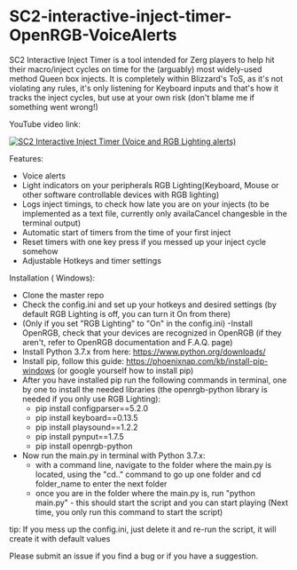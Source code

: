 # SC2-interactive-inject-timer-OpenRGB-VoiceAlerts

SC2 Interactive Inject Timer is a tool intended for Zerg players to help hit their macro/inject cycles on time for the (arguably) most widely-used method Queen box injects.
It is completely within Blizzard's ToS, as it's not violating any rules, it's only listening for Keyboard inputs and that's how it tracks the inject cycles, but use at your own risk (don't blame me if something went wrong!)

YouTube video link: 

[![SC2 Interactive Inject Timer (Voice and RGB Lighting alerts)](https://img.youtube.com/vi/wZ9UIYPd81s/0.jpg)](https://www.youtube.com/watch?v=wZ9UIYPd81s "SC2 Interactive Inject Timer (Voice and RGB Lighting alerts)")

Features:
- Voice alerts
- Light indicators on your peripherals RGB Lighting(Keyboard, Mouse or other software controllable devices with RGB lighting)
- Logs inject timings, to check how late you are on your injects (to be implemented as a text file, currently only availaCancel changesble in the terminal output)
- Automatic start of timers from the time of your first inject
- Reset timers with one key press if you messed up your inject cycle somehow
- Adjustable Hotkeys and timer settings

Installation ( Windows):
- Clone the master repo
- Check the config.ini and set up your hotkeys and desired settings (by default RGB Lighting is off, you can turn it On from there)
- (Only if you set "RGB Lighting" to "On" in the config.ini) -Install OpenRGB, check that your devices are recognized in OpenRGB (if they aren't, refer to OpenRGB documentation and F.A.Q. page)
- Install Python 3.7.x from here: https://www.python.org/downloads/
- Install pip, follow this guide: https://phoenixnap.com/kb/install-pip-windows (or google yourself how to install pip)
- After you have installed pip run the following commands in terminal, one by one to install the needed libraries (the openrgb-python library is needed if you only use RGB Lighting):
   - pip install configparser==5.2.0
   - pip install keyboard==0.13.5
   - pip install playsound==1.2.2
   - pip install pynput==1.7.5
   - pip install openrgb-python
- Now run the main.py in terminal with Python 3.7.x:
  - with a command line, navigate to the folder where the main.py is located, using the "cd.." command to go up one folder and cd folder_name to enter the next folder
  - once you are in the folder where the main.py is, run "python main.py" - this should start the script and you can start playing (Next time, you only run this command to start the script)

tip: If you mess up the config.ini, just delete it and re-run the script, it will create it with default values

Please submit an issue if you find a bug or if you have a suggestion.
